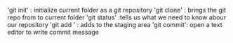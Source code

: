 'git init' : initialize current folder as a git repository
'git clone' <URL> : brings the git repo from <URL> to current folder
'git status' :tells us what we need to know abour our repository
'git add <FILE>' : adds <FILE> to the staging area
'git commit': open a text editor to write commit message
